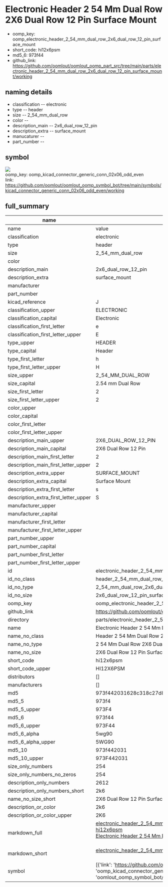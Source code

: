 # Electronic Header 2 54 Mm Dual Row 2X6 Dual Row 12 Pin Surface Mount

  
* oomp_key: oomp_electronic_header_2_54_mm_dual_row_2x6_dual_row_12_pin_surface_mount 
* short_code: hi12x6psm
* md5_6: 973f44  
* github_link: https://github.com/oomlout/oomlout_oomp_part_src/tree/main/parts/electronic_header_2_54_mm_dual_row_2x6_dual_row_12_pin_surface_mount/working  
## naming details
* classification -- electronic
* type -- header
* size -- 2_54_mm_dual_row
* color -- 
* description_main -- 2x6_dual_row_12_pin
* description_extra -- surface_mount
* manucaturer -- 
* part_number -- 



## symbol

![](symbol/{index}/working/working_600.png)  
oomp_key: oomp_kicad_connector_generic_conn_02x06_odd_even  
link: https://github.com/oomlout/oomlout_oomp_symbol_bot/tree/main/symbols/kicad_connector_generic_conn_02x06_odd_even/working  


## full_summary
| name | value | 
| --- | --- | 
| name | value | 
| classification | electronic | 
| type | header | 
| size | 2_54_mm_dual_row | 
| color |  | 
| description_main | 2x6_dual_row_12_pin | 
| description_extra | surface_mount | 
| manufacturer |  | 
| part_number |  | 
| kicad_reference | J | 
| classification_upper | ELECTRONIC | 
| classification_capital | Electronic | 
| classification_first_letter | e | 
| classification_first_letter_upper | E | 
| type_upper | HEADER | 
| type_capital | Header | 
| type_first_letter | h | 
| type_first_letter_upper | H | 
| size_upper | 2_54_MM_DUAL_ROW | 
| size_capital | 2.54 mm Dual Row | 
| size_first_letter | 2 | 
| size_first_letter_upper | 2 | 
| color_upper |  | 
| color_capital |  | 
| color_first_letter |  | 
| color_first_letter_upper |  | 
| description_main_upper | 2X6_DUAL_ROW_12_PIN | 
| description_main_capital | 2X6 Dual Row 12 Pin | 
| description_main_first_letter | 2 | 
| description_main_first_letter_upper | 2 | 
| description_extra_upper | SURFACE_MOUNT | 
| description_extra_capital | Surface Mount | 
| description_extra_first_letter | s | 
| description_extra_first_letter_upper | S | 
| manufacturer_upper |  | 
| manufacturer_capital |  | 
| manufacturer_first_letter |  | 
| manufacturer_first_letter_upper |  | 
| part_number_upper |  | 
| part_number_capital |  | 
| part_number_first_letter |  | 
| part_number_first_letter_upper |  | 
| id | electronic_header_2_54_mm_dual_row_2x6_dual_row_12_pin_surface_mount | 
| id_no_class | header_2_54_mm_dual_row_2x6_dual_row_12_pin_surface_mount | 
| id_no_type | 2_54_mm_dual_row_2x6_dual_row_12_pin_surface_mount | 
| id_no_size | 2x6_dual_row_12_pin_surface_mount | 
| oomp_key | oomp_electronic_header_2_54_mm_dual_row_2x6_dual_row_12_pin_surface_mount | 
| github_link | https://github.com/oomlout/oomlout_oomp_part_src/tree/main/parts/electronic_header_2_54_mm_dual_row_2x6_dual_row_12_pin_surface_mount/working | 
| directory | parts/electronic_header_2_54_mm_dual_row_2x6_dual_row_12_pin_surface_mount | 
| name | Electronic Header 2 54 Mm Dual Row 2X6 Dual Row 12 Pin Surface Mount | 
| name_no_class | Header 2 54 Mm Dual Row 2X6 Dual Row 12 Pin Surface Mount | 
| name_no_type | 2 54 Mm Dual Row 2X6 Dual Row 12 Pin Surface Mount | 
| name_no_size | 2X6 Dual Row 12 Pin Surface Mount | 
| short_code | hi12x6psm | 
| short_code_upper | HI12X6PSM | 
| distributors | [] | 
| manufacturers | [] | 
| md5 | 973f442031628c318c27d85afad3d463 | 
| md5_5 | 973f4 | 
| md5_5_upper | 973F4 | 
| md5_6 | 973f44 | 
| md5_6_upper | 973F44 | 
| md5_6_alpha | 5wg90 | 
| md5_6_alpha_upper | 5WG90 | 
| md5_10 | 973f442031 | 
| md5_10_upper | 973F442031 | 
| size_only_numbers | 254 | 
| size_only_numbers_no_zeros | 254 | 
| description_only_numbers | 2612 | 
| description_only_numbers_short | 2k6 | 
| name_no_size_short | 2X6 Dual Row 12 Pin Surface Mount | 
| description_or_color | 2k6 | 
| description_or_color_upper | 2K6 | 
| markdown_full | [electronic_header_2_54_mm_dual_row_2x6_dual_row_12_pin_surface_mount](https://github.com/oomlout/oomlout_oomp_part_src/tree/main/parts/electronic_header_2_54_mm_dual_row_2x6_dual_row_12_pin_surface_mount/working)<br>[hi12x6psm](https://github.com/oomlout/oomlout_oomp_part_src/tree/main/parts/electronic_header_2_54_mm_dual_row_2x6_dual_row_12_pin_surface_mount/working)<br>[Electronic Header 2 54 Mm Dual Row 2X6 Dual Row 12 Pin Surface Mount](https://github.com/oomlout/oomlout_oomp_part_src/tree/main/parts/electronic_header_2_54_mm_dual_row_2x6_dual_row_12_pin_surface_mount/working)<br><br> | 
| markdown_short | [electronic_header_2_54_mm_dual_row_2x6_dual_row_12_pin_surface_mount](https://github.com/oomlout/oomlout_oomp_part_src/tree/main/parts/electronic_header_2_54_mm_dual_row_2x6_dual_row_12_pin_surface_mount/working)<br><br> | 
| symbol | [{'link': 'https://github.com/oomlout/oomlout_oomp_symbol_bot/tree/main/symbols/kicad_connector_generic_conn_02x06_odd_even', 'oomp_key': 'oomp_kicad_connector_generic_conn_02x06_odd_even', 'directory': 'oomlout_oomp_symbol_bot/symbols/kicad_connector_generic_conn_02x06_odd_even//working/working.kicad_sym', 'index': 0}] | 
